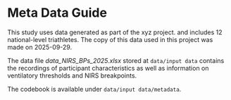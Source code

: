 # Meta Data Guide

This study uses data generated as part of the xyz project. and includes 12 national-level triathletes. The copy of this data used in this project was made on 2025-09-29.

The data file *data_NIRS_BPs_2025.xlsx* stored at `data/input data` contains the recordings of participant characteristics as well as information on ventilatory thresholds and NIRS breakpoints.

The codebook is available under `data/input data/metadata`.
